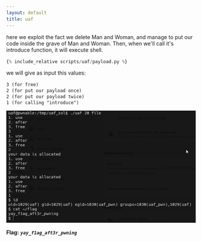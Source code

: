 ```yaml
---
layout: default
title: uaf
---
```




here we exploit the fact we delete Man and Woman, and manage to put our code inside the grave of Man and Woman.
Then, when we'll call it's introduce function, it will execute shell.

```python
{% include_relative scripts/uaf/payload.py %}
```


we will give as input this values:
```
3 (for free)
2 (for put our payload once)
2 (for put our payload twice)
1 (for calling "introduce")
```

![image](./images/uaf.png)

**Flag:** ***`yay_f1ag_aft3r_pwning`***
